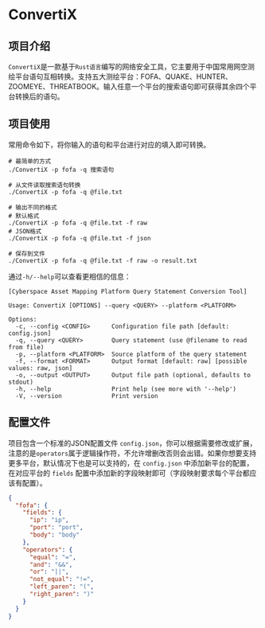 # ConvertiX

## 项目介绍

`ConvertiX`是一款基于`Rust语言`编写的网络安全工具，它主要用于中国常用网空测绘平台语句互相转换。支持五大测绘平台：FOFA、QUAKE、HUNTER、ZOOMEYE、THREATBOOK。输入任意一个平台的搜索语句即可获得其余四个平台转换后的语句。

## 项目使用

常用命令如下，将你输入的语句和平台进行对应的填入即可转换。

```shell
# 最简单的方式
./ConvertiX -p fofa -q 搜索语句

# 从文件读取搜索语句转换
./ConvertiX -p fofa -q @file.txt

# 输出不同的格式
# 默认格式
./ConvertiX -p fofa -q @file.txt -f raw
# JSON格式
./ConvertiX -p fofa -q @file.txt -f json

# 保存到文件
./ConvertiX -p fofa -q @file.txt -f raw -o result.txt
```

通过`-h/--help`可以查看更相信的信息：

```shell
[Cyberspace Asset Mapping Platform Query Statement Conversion Tool]

Usage: ConvertiX [OPTIONS] --query <QUERY> --platform <PLATFORM>

Options:
  -c, --config <CONFIG>      Configuration file path [default: config.json]
  -q, --query <QUERY>        Query statement (use @filename to read from file)
  -p, --platform <PLATFORM>  Source platform of the query statement
  -f, --format <FORMAT>      Output format [default: raw] [possible values: raw, json]
  -o, --output <OUTPUT>      Output file path (optional, defaults to stdout)
  -h, --help                 Print help (see more with '--help')
  -V, --version              Print version
```

## 配置文件

项目包含一个标准的JSON配置文件 `config.json`，你可以根据需要修改或扩展，注意的是`operators`属于逻辑操作符，不允许增删改否则会出错。如果你想要支持更多平台，默认情况下也是可以支持的，在 `config.json` 中添加新平台的配置，在对应平台的 `fields` 配置中添加新的字段映射即可（字段映射要求每个平台都应该有配置）。

```json
{
  "fofa": {
    "fields": {
      "ip": "ip",
      "port": "port",
      "body": "body"
    },
    "operators": {
      "equal": "=",
      "and": "&&",
      "or": "||",
      "not_equal": "!=",
      "left_paren": "(",
      "right_paren": ")"
    }
  }
}
```
